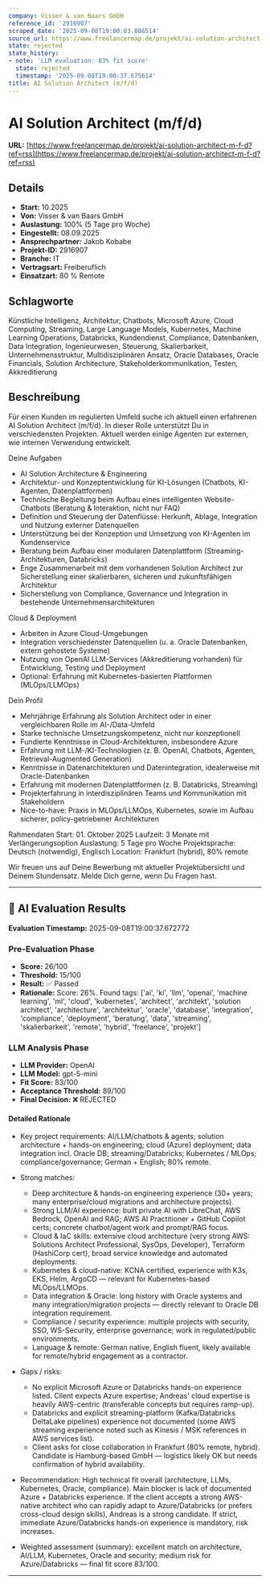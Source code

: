 ```yaml
---
company: Visser & van Baars GmbH
reference_id: '2916907'
scraped_date: '2025-09-08T19:00:03.886514'
source_url: https://www.freelancermap.de/projekt/ai-solution-architect-m-f-d?ref=rss
state: rejected
state_history:
- note: 'LLM evaluation: 83% fit score'
  state: rejected
  timestamp: '2025-09-08T19:00:37.675614'
title: AI Solution Architect (m/f/d)
---
```



# AI Solution Architect (m/f/d)
**URL:** [https://www.freelancermap.de/projekt/ai-solution-architect-m-f-d?ref=rss](https://www.freelancermap.de/projekt/ai-solution-architect-m-f-d?ref=rss)
## Details
- **Start:** 10.2025
- **Von:** Visser & van Baars GmbH
- **Auslastung:** 100% (5 Tage pro Woche)
- **Eingestellt:** 08.09.2025
- **Ansprechpartner:** Jakob Kobabe
- **Projekt-ID:** 2916907
- **Branche:** IT
- **Vertragsart:** Freiberuflich
- **Einsatzart:** 80
                                                % Remote

## Schlagworte
Künstliche Intelligenz, Architektur, Chatbots, Microsoft Azure, Cloud Computing, Streaming, Large Language Models, Kubernetes, Machine Learning Operations, Databricks, Kundendienst, Compliance, Datenbanken, Data Integration, Ingenieurwesen, Steuerung, Skalierbarkeit, Unternehmensstruktur, Multidisziplinären Ansatz, Oracle Databases, Oracle Financials, Solution Architecture, Stakeholderkommunikation, Testen, Akkreditierung

## Beschreibung
Für einen Kunden im regulierten Umfeld suche ich aktuell einen erfahrenen AI Solution Architect (m/f/d). In dieser Rolle unterstützt Du in verschiedensten Projekten. Aktuell werden einige Agenten zur externen, wie internen Verwendung entwickelt.

Deine Aufgaben
- AI Solution Architecture & Engineering
- Architektur- und Konzeptentwicklung für KI-Lösungen (Chatbots, KI-Agenten, Datenplattformen)
- Technische Begleitung beim Aufbau eines intelligenten Website-Chatbots (Beratung & Interaktion, nicht nur FAQ)
- Definition und Steuerung der Datenflüsse: Herkunft, Ablage, Integration und Nutzung externer Datenquellen
- Unterstützung bei der Konzeption und Umsetzung von KI-Agenten im Kundenservice
- Beratung beim Aufbau einer modularen Datenplattform (Streaming-Architekturen, Databricks)
- Enge Zusammenarbeit mit dem vorhandenen Solution Architect zur Sicherstellung einer skalierbaren, sicheren und zukunftsfähigen Architektur
- Sicherstellung von Compliance, Governance und Integration in bestehende Unternehmensarchitekturen

Cloud & Deployment
- Arbeiten in Azure Cloud-Umgebungen
- Integration verschiedenster Datenquellen (u. a. Oracle Datenbanken, extern gehostete Systeme)
- Nutzung von OpenAI LLM-Services (Akkreditierung vorhanden) für Entwicklung, Testing und Deployment
- Optional: Erfahrung mit Kubernetes-basierten Plattformen (MLOps/LLMOps)

Dein Profil
- Mehrjährige Erfahrung als Solution Architect oder in einer vergleichbaren Rolle im AI-/Data-Umfeld
- Starke technische Umsetzungskompetenz, nicht nur konzeptionell
- Fundierte Kenntnisse in Cloud-Architekturen, insbesondere Azure
- Erfahrung mit LLM-/KI-Technologien (z. B. OpenAI, Chatbots, Agenten, Retrieval-Augmented Generation)
- Kenntnisse in Datenarchitekturen und Datenintegration, idealerweise mit Oracle-Datenbanken
- Erfahrung mit modernen Datenplattformen (z. B. Databricks, Streaming)
- Projekterfahrung in interdisziplinären Teams und Kommunikation mit Stakeholdern
- Nice-to-have: Praxis in MLOps/LLMOps, Kubernetes, sowie im Aufbau sicherer, policy-getriebener Architekturen

Rahmendaten
Start: 01. Oktober 2025
Laufzeit: 3 Monate mit Verlängerungsoption
Auslastung: 5 Tage pro Woche
Projektsprache: Deutsch (notwendig), Englisch
Location: Frankfurt (hybrid), 80% remote

Wir freuen uns auf Deine Bewerbung mit aktueller Projektübersicht und Deinem Stundensatz. Melde Dich gerne, wenn Du Fragen hast.

---

## 🤖 AI Evaluation Results

**Evaluation Timestamp:** 2025-09-08T19:00:37.672772

### Pre-Evaluation Phase
- **Score:** 26/100
- **Threshold:** 15/100
- **Result:** ✅ Passed
- **Rationale:** Score: 26%. Found tags: ['ai', 'ki', 'llm', 'openai', 'machine learning', 'ml', 'cloud', 'kubernetes', 'architect', 'architekt', 'solution architect', 'architecture', 'architektur', 'oracle', 'database', 'integration', 'compliance', 'deployment', 'beratung', 'data', 'streaming', 'skalierbarkeit', 'remote', 'hybrid', 'freelance', 'projekt']

### LLM Analysis Phase
- **LLM Provider:** OpenAI
- **LLM Model:** gpt-5-mini
- **Fit Score:** 83/100
- **Acceptance Threshold:** 89/100
- **Final Decision:** ❌ REJECTED

#### Detailed Rationale
- Key project requirements: AI/LLM/chatbots & agents; solution architecture + hands-on engineering; cloud (Azure) deployment; data integration incl. Oracle DB; streaming/Databricks; Kubernetes / MLOps; compliance/governance; German + English; 80% remote.

- Strong matches:
  - Deep architecture & hands-on engineering experience (30+ years; many enterprise/cloud migrations and architecture projects).
  - Strong LLM/AI experience: built private AI with LibreChat, AWS Bedrock, OpenAI and RAG; AWS AI Practitioner + GitHub Copilot certs; concrete chatbot/agent work and prompt/RAG focus.
  - Cloud & IaC skills: extensive cloud architecture (very strong AWS: Solutions Architect Professional, SysOps, Developer), Terraform (HashiCorp cert), broad service knowledge and automated deployments.
  - Kubernetes & cloud-native: KCNA certified, experience with K3s, EKS, Helm, ArgoCD — relevant for Kubernetes-based MLOps/LLMOps.
  - Data integration & Oracle: long history with Oracle systems and many integration/migration projects — directly relevant to Oracle DB integration requirement.
  - Compliance / security experience: multiple projects with security, SSO, WS-Security, enterprise governance; work in regulated/public environments.
  - Language & remote: German native, English fluent, likely available for remote/hybrid engagement as a contractor.

- Gaps / risks:
  - No explicit Microsoft Azure or Databricks hands-on experience listed. Client expects Azure expertise; Andreas' cloud expertise is heavily AWS-centric (transferable concepts but requires ramp-up).
  - Databricks and explicit streaming-platform (Kafka/Databricks DeltaLake pipelines) experience not documented (some AWS streaming experience noted such as Kinesis / MSK references in AWS services list).
  - Client asks for close collaboration in Frankfurt (80% remote, hybrid). Candidate is Hamburg-based GmbH — logistics likely OK but needs confirmation of hybrid availability.

- Recommendation: High technical fit overall (architecture, LLMs, Kubernetes, Oracle, compliance). Main blocker is lack of documented Azure + Databricks experience. If the client accepts a strong AWS-native architect who can rapidly adapt to Azure/Databricks (or prefers cross-cloud design skills), Andreas is a strong candidate. If strict, immediate Azure/Databricks hands-on experience is mandatory, risk increases.

- Weighted assessment (summary): excellent match on architecture, AI/LLM, Kubernetes, Oracle and security; medium risk for Azure/Databricks — final fit score 83/100.

---
